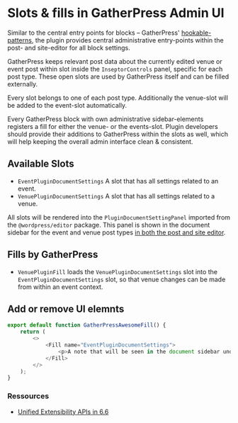 # Slots & fills in GatherPress Admin UI

Similar to the central entry points for blocks – GatherPress' [hookable-patterns](./../hookable-patterns/), the plugin provides central administrative entry-points within the post- and site-editor for all block settings.

GatherPress keeps relevant post data about the currently edited venue or event post within slot inside the `InseptorControls` panel, specific for each post type. These open slots are used by GatherPress itself and can be filled externally.

Every slot belongs to one of each post type. Additionally the venue-slot will be added to the event-slot automatically.

Every GatherPress block with own administrative sidebar-elements registers a fill for either the venue- or the events-slot. Plugin developers should provide their additions to GatherPress within the slots as well, which will help keeping the overall admin interface clean & consistent.

## Available Slots

- `EventPluginDocumentSettings` A slot that has all settings related to an event.
- `VenuePluginDocumentSettings` A slot that has all settings related to a venue.

All slots will be rendered into the `PluginDocumentSettingPanel` imported from the `@wordpress/editor` package. This panel is shown in the document sidebar for the event and venue post types [in both the post and site editor][devnote]. 

## Fills by GatherPress

- `VenuePluginFill` loads the `VenuePluginDocumentSettings` slot into the `EventPluginDocumentSettings` slot, so that venue changes can be made from within an event context.


## Add or remove UI elemnts

```js
export default function GatherPressAwesomeFill() {
	return (
		<>
			<Fill name="EventPluginDocumentSettings">
				<p>A note that will be seen in the document sidebar under "Event settings".</p>
			</Fill>
		</>
	);
}
```


### Ressources

- [Unified Extensibility APIs in 6.6][devnote]

[devnote]: https://make.wordpress.org/core/2024/06/18/editor-unified-extensibility-apis-in-6-6/ "#devnote - Editor: Unified Extensibility APIs in 6.6 – Make WordPress Core"